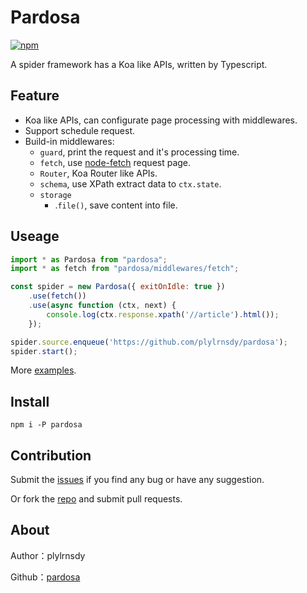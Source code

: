 # Pardosa

[![npm](https://img.shields.io/npm/v/pardosa.svg)](https://npmjs.org/package/pardosa)

A spider framework has a Koa like APIs, written by Typescript.


## Feature

- Koa like APIs, can configurate page processing with middlewares.
- Support schedule request.
- Build-in middlewares:
  - `guard`, print the request and it's processing time.
  - `fetch`, use [node-fetch](https://github.com/bitinn/node-fetch) request page.
  - `Router`, Koa Router like APIs.
  - `schema`, use XPath extract data to `ctx.state`.
  - `storage`
    - .`file()`, save content into file.


## Useage

```javascript
import * as Pardosa from "pardosa";
import * as fetch from "pardosa/middlewares/fetch";

const spider = new Pardosa({ exitOnIdle: true })
    .use(fetch())
    .use(async function (ctx, next) {
        console.log(ctx.response.xpath('//article').html());
    });

spider.source.enqueue('https://github.com/plylrnsdy/pardosa');
spider.start();
```

More [examples](https://github.com/plylrnsdy/pardosa/tree/master/examples).


## Install

    npm i -P pardosa


## Contribution

Submit the [issues][issues] if you find any bug or have any suggestion.

Or fork the [repo][repository] and submit pull requests.


## About

Author：plylrnsdy

Github：[pardosa][repository]


[issues]:https://github.com/plylrnsdy/pardosa/issues
[repository]:https://github.com/plylrnsdy/pardosa
